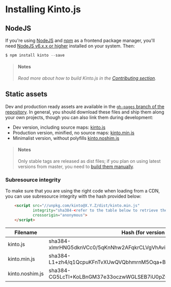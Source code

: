# Installing Kinto.js

## NodeJS

If you're using [NodeJS](https://nodejs.org) and [npm](https://www.npmjs.com/) as a frontend package manager, you'll need [NodeJS v6.x.x or higher](https://nodejs.org/download/) installed on your system. Then:

```js
$ npm install kinto --save
```

> #### Notes
>
> *Read more about how to build Kinto.js in the [Contributing section](contributing.md).*

## Static assets

Dev and production ready assets are available in the [`gh-pages` branch of the repository](https://github.com/Kinto/kinto.js/tree/gh-pages). In general, you should download these files and ship them along your own projects, though you can also link them during development:

- Dev version, including source maps: [kinto.js](http://unpkg.com/kinto/dist/kinto.js)
- Production version, minified, no source maps: [kinto.min.js](http://unpkg.com/kinto/dist/kinto.min.js)
- Minimalist version, without polyfills [kinto.noshim.js](http://unpkg.com/kinto/dist/kinto.noshim.js)

> #### Notes
>
> Only stable tags are released as dist files; if you plan on using latest versions from master, you need to [build them manually](contributing.md#generating-dist-files).


### Subresource integrity

To make sure that you are using the right code when loading from a CDN, you can use subresource
integrity with the hash provided below:

```html
    <script src="//unpkg.com/kinto@X.Y.Z/dist/kinto.min.js"
            integrity="sha384-<refer to the table below to retrieve the proper hash>"
            crossorigin="anonymous">
    </script>
```

| Filename                | Hash (for version 12.5.0)                                               |
|-------------------------|-------------------------------------------------------------------------|
| kinto.js                | sha384-xlmrHNG5dknVCc0/5qKnNhw2AFqkrCLVgVhAvioJr5dnv+xnR6RGynbHIi6GH1j5 |
| kinto.min.js            | sha384-L1+zh4/q1QcpuKFnTvXUwQVQbhmrnM5Oqa+BR+Kf5yZRdSY++tsDyemvTCcKN4XD |
| kinto.noshim.js         | sha384-CG5LcTI+KoLBnGM37e33oczwWGLSEB7iU0pZ+AnxQo0/5EONdWPs3IMS+N9Kvzkm |
